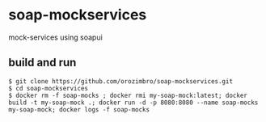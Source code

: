 # soap-mockservices
mock-services using soapui

## build and run
```
$ git clone https://github.com/orozimbro/soap-mockservices.git
$ cd soap-mockservices
$ docker rm -f soap-mocks ; docker rmi my-soap-mock:latest; docker build -t my-soap-mock .; docker run -d -p 8080:8080 --name soap-mocks my-soap-mock; docker logs -f soap-mocks
```
